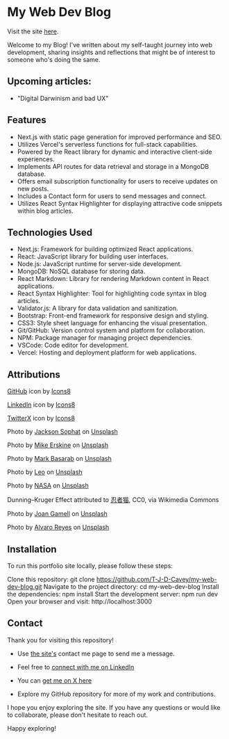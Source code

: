 # My Web Dev Blog

Visit the site <a href="https://my-web-dev-blog.vercel.app/" target="_blank">here</a>.

Welcome to my Blog! I've written about my self-taught journey into web development, sharing insights and reflections that might be of interest to someone who's doing the same.

## Upcoming articles:

- "Digital Darwinism and bad UX"

## Features

- Next.js with static page generation for improved performance and SEO.
- Utilizes Vercel's serverless functions for full-stack capabilities.
- Powered by the React library for dynamic and interactive client-side experiences.
- Implements API routes for data retrieval and storage in a MongoDB database.
- Offers email subscription functionality for users to receive updates on new posts.
- Includes a Contact form for users to send messages and connect.
- Utilizes React Syntax Highlighter for displaying attractive code snippets within blog articles.

## Technologies Used

- Next.js: Framework for building optimized React applications.
- React: JavaScript library for building user interfaces.
- Node.js: JavaScript runtime for server-side development.
- MongoDB: NoSQL database for storing data.
- React Markdown: Library for rendering Markdown content in React applications.
- React Syntax Highlighter: Tool for highlighting code syntax in blog articles.
- Validator.js: A library for data validation and sanitization.
- Bootstrap: Front-end framework for responsive design and styling.
- CSS3: Style sheet language for enhancing the visual presentation.
- Git/GitHub: Version control system and platform for collaboration.
- NPM: Package manager for managing project dependencies.
- VSCode: Code editor for development.
- Vercel: Hosting and deployment platform for web applications.

## Attributions

<a target="_blank" href="https://icons8.com/icon/62856/github">GitHub</a> icon by <a target="_blank" href="https://icons8.com">Icons8</a>

<a target="_blank" href="https://icons8.com/icon/8808/linkedin">LinkedIn</a> icon by <a target="_blank" href="https://icons8.com">Icons8</a>

<a target="_blank" href="https://icons8.com/icon/A4DsujzAX4rw/twitterx">TwitterX</a> icon by <a target="_blank" href="https://icons8.com">Icons8</a>

Photo by <a href="https://unsplash.com/@jacksonsophat?utm_content=creditCopyText&utm_medium=referral&utm_source=unsplash">Jackson Sophat</a> on <a href="https://unsplash.com/photos/orange-plastic-blocks-on-white-surface-_t-l5FFH8VA?utm_content=creditCopyText&utm_medium=referral&utm_source=unsplash">Unsplash</a>

Photo by <a href="https://unsplash.com/@mikejerskine?utm_content=creditCopyText&utm_medium=referral&utm_source=unsplash">Mike Erskine</a> on <a href="https://unsplash.com/photos/people-having-a-bonfire-S_VbdMTsdiA?utm_content=creditCopyText&utm_medium=referral&utm_source=unsplash">Unsplash</a>

Photo by <a href="https://unsplash.com/@markbasarabvisuals?utm_content=creditCopyText&utm_medium=referral&utm_source=unsplash">Mark Basarab</a> on <a href="https://unsplash.com/photos/brown-bear-sitting-on-grass-field-y421kXlUOQk?utm_content=creditCopyText&utm_medium=referral&utm_source=unsplash">Unsplash</a>

Photo by <a href="https://unsplash.com/@leo_visions_?utm_content=creditCopyText&utm_medium=referral&utm_source=unsplash">Leo</a> on <a href="https://unsplash.com/photos/empty-street-in-between-of-tall-trees-during-golden-hour-gyIRjKPXupE?utm_content=creditCopyText&utm_medium=referral&utm_source=unsplash">Unsplash</a>

Photo by <a href="https://unsplash.com/@nasa?utm_content=creditCopyText&utm_medium=referral&utm_source=unsplash">NASA</a> on <a href="https://unsplash.com/photos/photo-of-outer-space-Q1p7bh3SHj8?utm_content=creditCopyText&utm_medium=referral&utm_source=unsplash">Unsplash</a>

Dunning–Kruger Effect attributed to <a href="https://commons.wikimedia.org/wiki/File:Dunning%E2%80%93Kruger_Effect_01.svg">忍者猫</a>, CC0, via Wikimedia Commons

Photo by <a href="https://unsplash.com/@gamell?utm_content=creditCopyText&utm_medium=referral&utm_source=unsplash">Joan Gamell</a> on <a href="https://unsplash.com/photos/black-flat-screen-computer-monitor-ZS67i1HLllo?utm_content=creditCopyText&utm_medium=referral&utm_source=unsplash">Unsplash</a>

Photo by <a href="https://unsplash.com/@alvarordesign?utm_content=creditCopyText&utm_medium=referral&utm_source=unsplash">Alvaro Reyes</a> on <a href="https://unsplash.com/photos/person-working-on-blue-and-white-paper-on-board-qWwpHwip31M?utm_content=creditCopyText&utm_medium=referral&utm_source=unsplash">Unsplash</a>


## Installation

To run this portfolio site locally, please follow these steps:

Clone this repository: git clone https://github.com/T-J-D-Cavey/my-web-dev-blog.git
Navigate to the project directory: cd my-web-dev-blog
Install the dependencies: npm install
Start the development server: npm run dev
Open your browser and visit: http://localhost:3000

## Contact

Thank you for visiting this repository!

- Use <a target="_blank" href="/">the site's</a> contact me page to send me a message.

- Feel free to <a href="https://uk.linkedin.com/in/timothy-cavey-69b453169" target="_blank">connect with me on LinkedIn</a>

- You can <a href="https://twitter.com/TJDCavey" target="_blank">get me on X here</a>
- Explore my GitHub repository for more of my work and contributions.

I hope you enjoy exploring the site. If you have any questions or would like to collaborate, please don't hesitate to reach out.

Happy exploring!
